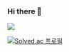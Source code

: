 ### Hi there 👋

<img src="https://img.shields.io/badge/Python-3766AB?style=flat-square&logo=Python&logoColor=white"/></a>

[![Solved.ac
프로필](http://mazassumnida.wtf/api/generate_badge?boj={xorbs578})](https://solved.ac/{xorbs578})


<!--
**minicks/minicks** is a ✨ _special_ ✨ repository because its `README.md` (this file) appears on your GitHub profile.

Here are some ideas to get you started:

- 🔭 I’m currently working on ...
- 🌱 I’m currently learning ...
- 👯 I’m looking to collaborate on ...
- 🤔 I’m looking for help with ...
- 💬 Ask me about ...
- 📫 How to reach me: ...
- 😄 Pronouns: ...
- ⚡ Fun fact: ...
-->
